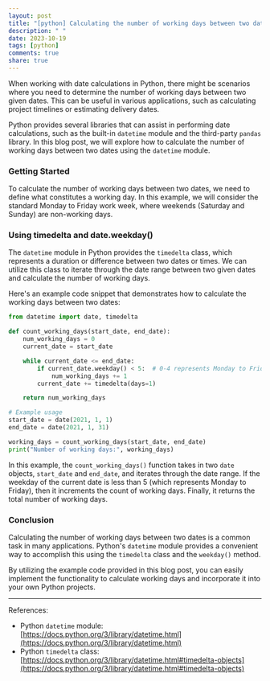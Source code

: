 ```yaml
---
layout: post
title: "[python] Calculating the number of working days between two dates in Python"
description: " "
date: 2023-10-19
tags: [python]
comments: true
share: true
---
```


When working with date calculations in Python, there might be scenarios where you need to determine the number of working days between two given dates. This can be useful in various applications, such as calculating project timelines or estimating delivery dates.

Python provides several libraries that can assist in performing date calculations, such as the built-in `datetime` module and the third-party `pandas` library. In this blog post, we will explore how to calculate the number of working days between two dates using the `datetime` module.

### Getting Started

To calculate the number of working days between two dates, we need to define what constitutes a working day. In this example, we will consider the standard Monday to Friday work week, where weekends (Saturday and Sunday) are non-working days.

### Using timedelta and date.weekday()

The `datetime` module in Python provides the `timedelta` class, which represents a duration or difference between two dates or times. We can utilize this class to iterate through the date range between two given dates and calculate the number of working days.

Here's an example code snippet that demonstrates how to calculate the working days between two dates:

```python
from datetime import date, timedelta

def count_working_days(start_date, end_date):
    num_working_days = 0
    current_date = start_date

    while current_date <= end_date:
        if current_date.weekday() < 5:  # 0-4 represents Monday to Friday
            num_working_days += 1
        current_date += timedelta(days=1)

    return num_working_days

# Example usage
start_date = date(2021, 1, 1)
end_date = date(2021, 1, 31)

working_days = count_working_days(start_date, end_date)
print("Number of working days:", working_days)
```

In this example, the `count_working_days()` function takes in two `date` objects, `start_date` and `end_date`, and iterates through the date range. If the weekday of the current date is less than 5 (which represents Monday to Friday), then it increments the count of working days. Finally, it returns the total number of working days.

### Conclusion

Calculating the number of working days between two dates is a common task in many applications. Python's `datetime` module provides a convenient way to accomplish this using the `timedelta` class and the `weekday()` method.

By utilizing the example code provided in this blog post, you can easily implement the functionality to calculate working days and incorporate it into your own Python projects.

---
References:
- Python `datetime` module: [https://docs.python.org/3/library/datetime.html](https://docs.python.org/3/library/datetime.html)
- Python `timedelta` class: [https://docs.python.org/3/library/datetime.html#timedelta-objects](https://docs.python.org/3/library/datetime.html#timedelta-objects)